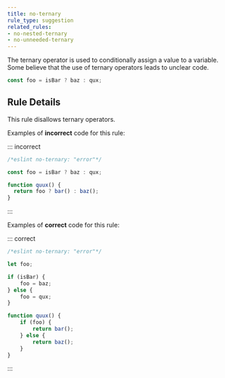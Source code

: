 ```yaml
---
title: no-ternary
rule_type: suggestion
related_rules:
- no-nested-ternary
- no-unneeded-ternary
---
```



The ternary operator is used to conditionally assign a value to a variable. Some believe that the use of ternary operators leads to unclear code.

```js
const foo = isBar ? baz : qux;
```

## Rule Details

This rule disallows ternary operators.

Examples of **incorrect** code for this rule:

::: incorrect

```js
/*eslint no-ternary: "error"*/

const foo = isBar ? baz : qux;

function quux() {
  return foo ? bar() : baz();
}
```

:::

Examples of **correct** code for this rule:

::: correct

```js
/*eslint no-ternary: "error"*/

let foo;

if (isBar) {
    foo = baz;
} else {
    foo = qux;
}

function quux() {
    if (foo) {
        return bar();
    } else {
        return baz();
    }
}
```

:::
